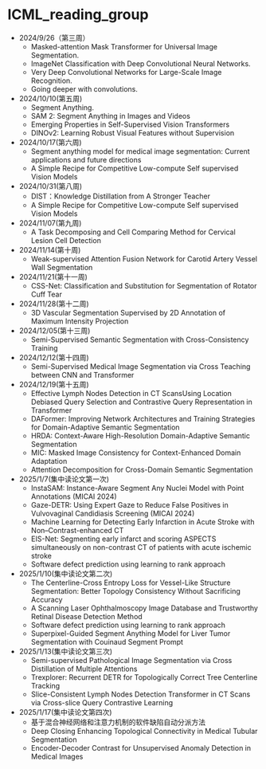 # ICML_reading_group
* 2024/9/26（第三周）
  * Masked-attention Mask Transformer for Universal Image Segmentation.
  * ImageNet Classification with Deep Convolutional Neural Networks.
  * Very Deep Convolutional Networks for Large-Scale Image Recognition.
  * Going deeper with convolutions.
* 2024/10/10(第五周)
  * Segment Anything.
  * SAM 2: Segment Anything in Images and Videos
  * Emerging Properties in Self-Supervised Vision Transformers
  * DINOv2: Learning Robust Visual Features without Supervision
* 2024/10/17(第六周)
  * Segment anything model for medical image segmentation: Current applications and future directions
  * A Simple Recipe for Competitive Low-compute Self supervised Vision Models
* 2024/10/31(第八周)                                                                                                                                   
  * DIST：Knowledge Distillation from A Stronger Teacher
  * A Simple Recipe for Competitive Low-compute Self supervised Vision Models
* 2024/11/07(第九周)
  * A Task Decomposing and Cell Comparing Method for Cervical Lesion Cell Detection
* 2024/11/14(第十周)
  * Weak-supervised Attention Fusion Network for Carotid Artery Vessel Wall Segmentation
* 2024/11/21(第十一周)
  * CSS-Net: Classification and Substitution for Segmentation of Rotator Cuff Tear                                                                       
* 2024/11/28(第十二周)
  * 3D Vascular Segmentation Supervised by 2D Annotation of Maximum Intensity Projection
* 2024/12/05(第十三周)
  * Semi-Supervised Semantic Segmentation with Cross-Consistency Training
* 2024/12/12(第十四周)
  * Semi-Supervised Medical Image Segmentation via Cross Teaching between CNN and Transformer
* 2024/12/19(第十五周)
  * Effective Lymph Nodes Detection in CT ScansUsing Location Debiased Query Selection and Contrastive Query Representation in Transformer
  * DAFormer: Improving Network Architectures and Training Strategies for  Domain-Adaptive Semantic Segmentation
  * HRDA: Context-Aware High-Resolution Domain-Adaptive Semantic Segmentation
  * MIC: Masked Image Consistency for Context-Enhanced Domain Adaptation
  * Attention Decomposition for Cross-Domain Semantic Segmentation
* 2025/1/7(集中读论文第一次)
  * InstaSAM: Instance-Aware Segment Any  Nuclei Model with Point Annotations   (MICAI 2024)
  * Gaze-DETR: Using Expert Gaze to Reduce False Positives in Vulvovaginal Candidiasis Screening   (MICAI 2024)
  * Machine Learning for Detecting Early Infarction in Acute Stroke with Non–Contrast-enhanced CT
  * EIS-Net: Segmenting early infarct and scoring ASPECTS simultaneously on non-contrast CT of patients with acute ischemic stroke
  * Software defect prediction using  learning to rank approach
* 2025/1/10(集中读论文第二次)
  * The Centerline-Cross Entropy Loss for Vessel-Like Structure Segmentation: Better Topology Consistency Without Sacrificing Accuracy
  * A Scanning Laser Ophthalmoscopy Image Database and Trustworthy Retinal Disease Detection Method
  * Software defect prediction using  learning to rank approach
  * Superpixel-Guided Segment Anything  Model for Liver Tumor Segmentation  with Couinaud Segment Prompt
* 2025/1/13(集中读论文第三次)
  * Semi-supervised Pathological Image Segmentation via Cross Distillation of Multiple Attentions
  * Trexplorer: Recurrent DETR for Topologically Correct Tree Centerline Tracking
  * Slice-Consistent Lymph Nodes Detection Transformer in CT Scans via Cross-slice Query Contrastive Learning
* 2025/1/17(集中读论文第四次)
  * 基于混合神经网络和注意力机制的软件缺陷自动分派方法
  * Deep Closing Enhancing Topological Connectivity in Medical Tubular Segmentation
  * Encoder-Decoder Contrast for Unsupervised Anomaly Detection in Medical Images 
